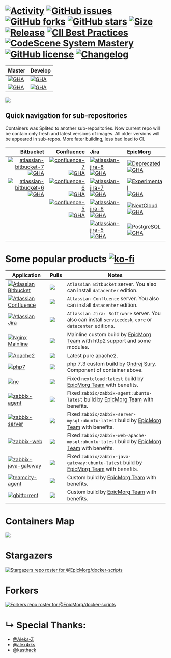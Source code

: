 #  [![Activity](https://img.shields.io/github/commit-activity/m/EpicMorg/docker-scripts?label=commits&style=flat-square)](https://github.com/EpicMorg/docker-scripts/commits) [![GitHub issues](https://img.shields.io/github/issues/EpicMorg/docker-scripts.svg?style=popout-square)](https://github.com/EpicMorg/docker-scripts/issues) [![GitHub forks](https://img.shields.io/github/forks/EpicMorg/docker-scripts.svg?style=popout-square)](https://github.com/EpicMorg/docker-scripts/network) [![GitHub stars](https://img.shields.io/github/stars/EpicMorg/docker-scripts.svg?style=popout-square)](https://github.com/EpicMorg/docker-scripts/stargazers)  [![Size](https://img.shields.io/github/repo-size/EpicMorg/docker-scripts?label=size&style=flat-square)](https://github.com/EpicMorg/docker-scripts/archive/master.zip) [![Release](https://img.shields.io/github/v/release/EpicMorg/docker-scripts?style=flat-square)](https://github.com/EpicMorg/docker-scripts/releases) [![CII Best Practices](https://bestpractices.coreinfrastructure.org/projects/3658/badge)](https://bestpractices.coreinfrastructure.org/projects/3658) [![CodeScene System Mastery](https://codescene.io/projects/6535/status-badges/system-mastery)](https://codescene.io/projects/6535) [![GitHub license](https://img.shields.io/github/license/EpicMorg/docker-scripts.svg?style=popout-square)](LICENSE.md) [![Changelog](https://img.shields.io/badge/Changelog-yellow.svg?style=popout-square)](CHANGELOG.md)

| Master | Develop | 
|:-------------|:-------------|
| [![GHA](https://img.shields.io/github/workflow/status/EpicMorg/docker-scripts/master-linux/master?label=build%20master-linux&style=flat-square)](https://github.com/EpicMorg/docker-scripts/actions?query=workflow%3Amaster-linux)   | [![GHA](https://img.shields.io/github/workflow/status/EpicMorg/docker-scripts/develop-linux/develop?label=build%20develop-linux&style=flat-square)](https://github.com/EpicMorg/docker-scripts/actions?query=workflow%3Adevelop-linux)
| [![GHA](https://img.shields.io/github/workflow/status/EpicMorg/docker-scripts/master-win32/master?label=build%20master-win32&style=flat-square)](https://github.com/EpicMorg/docker-scripts/actions?query=workflow%3Amaster-win32)   | [![GHA](https://img.shields.io/github/workflow/status/EpicMorg/docker-scripts/develop-win32/develop?label=build%20develop-win32&style=flat-square)](https://github.com/EpicMorg/docker-scripts/actions?query=workflow%3Adevelop-win32)

![](https://raw.githubusercontent.com/EpicMorg/docker-scripts/master/.github/logo.png)

## Quick navigation for sub-repositories
Containers was Splited to another sub-repositories. Now current repo will be contain only fresh and latest versions of images. All older versions will be appeared in sub-repos. More fater building, less bad load to CI.
  
| Bitbucket | Confluence | Jira | EpicMorg |
|-------------:|-------------:|:-------------|:-------------|
| [![atlassian-bitbucket-7](https://img.shields.io/badge/Atlassian-Bitbucket%207-brightgreen?style=popout-square)](https://github.com/EpicMorg/docker-scripts/tree/master/atlassian/bitbucket/7) [![GHA](https://img.shields.io/github/workflow/status/EpicMorg/docker-scripts/master/master?label=build%20master&style=flat-square)](https://github.com/EpicMorg/docker-scripts/actions?query=workflow%3Amaster)   | [![confluence-7](https://img.shields.io/badge/Atlassian-Confluence%207-brightgreen?style=popout-square)](https://github.com/EpicMorg/docker-scripts/tree/master/atlassian/confluence/7) [![GHA](https://img.shields.io/github/workflow/status/EpicMorg/docker-scripts/master/master?label=build%20master&style=flat-square)](https://github.com/EpicMorg/docker-scripts/actions?query=workflow%3Amaster)   | [![atlassian-jira-8](https://img.shields.io/badge/Atlassian-Jira%208-brightgreen?style=popout-square)](https://github.com/EpicMorg/docker-scripts/tree/master/atlassian/jira/8) [![GHA](https://img.shields.io/github/workflow/status/EpicMorg/docker-scripts/master/master?label=build%20master&style=flat-square)](https://github.com/EpicMorg/docker-scripts/actions?query=workflow%3Amaster)   |  [![Deprecated](https://img.shields.io/badge/EpicMorg-Deprecated-red?style=popout-square)](https://github.com/EpicMorgVault/docker-deprecated-images) [![GHA](https://img.shields.io/badge/build-none-lightgrey?style=flat-square)](https://github.com/EpicMorgVault/docker-deprecated-images) |
| [![atlassian-bitbucket-6](https://img.shields.io/badge/Atlassian-Bitbucket%206-brightgreen?style=popout-square)](https://github.com/EpicMorg/docker-scripts/tree/master/atlassian/bitbucket/6) [![GHA](https://img.shields.io/github/workflow/status/EpicMorg/docker-scripts/master/master?label=build%20master&style=flat-square)](https://github.com/EpicMorg/docker-scripts/actions?query=workflow%3Amaster)   | [![confluence-6](https://img.shields.io/badge/Atlassian-Confluence%206-yellow?style=popout-square)](https://github.com/EpicMorg/docker-scripts/tree/master/atlassian/confluence/6) [![GHA](https://img.shields.io/github/workflow/status/EpicMorg/docker-scripts/master/master?label=build%20master&style=flat-square)](https://github.com/EpicMorg/docker-scripts/actions?query=workflow%3Amaster) | [![atlassian-jira-7](https://img.shields.io/badge/Atlassian-Jira%207-yellow?style=popout-square)](https://github.com/EpicMorg/docker-scripts/tree/master/atlassian/jira/7) [![GHA](https://img.shields.io/github/workflow/status/EpicMorg/docker-scripts/master/master?label=build%20master&style=flat-square)](https://github.com/EpicMorg/docker-scripts/actions?query=workflow%3Amaster) | [![Experimental](https://img.shields.io/badge/EpicMorg-Experimental-orange?style=popout-square)](https://github.com/EpicMorgVault/docker-experimental-images) [![GHA](https://img.shields.io/github/workflow/status/EpicMorg/docker-scripts/testing/testing?label=build%20testing&style=flat-square)](https://github.com/EpicMorg/docker-scripts/actions?query=workflow%3Atesting) |
| ` ` | [![confluence-5](https://img.shields.io/badge/Atlassian-Confluence%205-orange?style=popout-square)](https://github.com/EpicMorg/docker-scripts/tree/master/atlassian/confluence/5) [![GHA](https://img.shields.io/github/workflow/status/EpicMorg/docker-scripts/master/master?label=build%20master&style=flat-square)](https://github.com/EpicMorg/docker-scripts/actions?query=workflow%3Amaster) | [![atlassian-jira-6](https://img.shields.io/badge/Atlassian-Jira%206-orange?style=popout-square)](https://github.com/EpicMorg/docker-scripts/tree/master/atlassian/jira/6) [![GHA](https://img.shields.io/github/workflow/status/EpicMorg/docker-scripts/master/master?label=build%20master&style=flat-square)](https://github.com/EpicMorg/docker-scripts/actions?query=workflow%3Amaster)  | [![NextCloud](https://img.shields.io/badge/EpicMorg-NextCloud%20Backports-yellow?style=popout-square)](https://github.com/EpicMorg/docker-scripts/tree/master/nextcloud) [![GHA](https://img.shields.io/github/workflow/status/EpicMorg/docker-scripts/master/master?label=build%20master&style=flat-square)](https://github.com/EpicMorg/docker-scripts/actions?query=workflow%3Amaster) |
| ` ` | ` ` | [![atlassian-jira-5](https://img.shields.io/badge/Atlassian-Jira%205-red?style=popout-square)](https://github.com/EpicMorg/docker-scripts/tree/master/atlassian/jira/5) [![GHA](https://img.shields.io/github/workflow/status/EpicMorg/docker-scripts/master/master?label=build%20master&style=flat-square)](https://github.com/EpicMorg/docker-scripts/actions?query=workflow%3Amaster) | [![PostgreSQL](https://img.shields.io/badge/EpicMorg-PostgreSQL%20Backports-yellow?style=popout-square)](https://github.com/EpicMorg/docker-scripts/tree/master/postgres) [![GHA](https://img.shields.io/github/workflow/status/EpicMorg/docker-scripts/master/master?label=build%20master&style=flat-square)](https://github.com/EpicMorg/docker-scripts/actions?query=workflow%3Amaster) | |
 
# Some popular products  [![ko-fi](https://www.ko-fi.com/img/githubbutton_sm.svg)](https://ko-fi.com/B0B81CUI4)

| Application   | Pulls | Notes
| ------  | ------ | ------
| [![Atlassian Bitbucket](https://img.shields.io/badge/Atlassian%20Bitbucket--brightgreen.svg?style=popout-square)](https://www.atlassian.com/software/bitbucket/download) | [![](https://img.shields.io/docker/pulls/epicmorg/bitbucket.svg?style=popout-square)](https://hub.docker.com/r/epicmorg/bitbucket/) | `Atlassian Bitbucket` server. You also can install `datacenter` edition.
| [![Atlassian Confluence](https://img.shields.io/badge/Atlassian%20Confluence--brightgreen.svg?style=popout-square)](https://www.atlassian.com/software/confluence/download) |   [![](https://img.shields.io/docker/pulls/epicmorg/confluence.svg?style=popout-square)](https://hub.docker.com/r/epicmorg/confluence/) | `Atlassian Confluence` server. You also can install `datacenter` edition.
| [![Atlassian Jira](https://img.shields.io/badge/Atlassian%20Jira--brightgreen.svg?style=popout-square)](https://www.atlassian.com/software/jira/download) | [![](https://img.shields.io/docker/pulls/epicmorg/jira.svg?style=popout-square)](https://hub.docker.com/r/epicmorg/jira/) | `Atlassian Jira: Softrware` server.  You also can install `servicedesk`, `core` or `datacenter` editions.
| [![Nginx Mainline](https://img.shields.io/badge/Nginx--brightgreen.svg?style=popout-square)](https://nginx.org/en/download.html) |   [![](https://img.shields.io/docker/pulls/epicmorg/nginx.svg?style=popout-square)](https://hub.docker.com/r/epicmorg/nginx/) | Mainline custom build by [EpicMorg Team](https://github.com/EpicMorg) with http2 support and some modules.
| [![Apache2](https://img.shields.io/badge/Apache2--brightgreen.svg?style=popout-square)](https://deb.sury.org/)  |  [![](https://img.shields.io/docker/pulls/epicmorg/apache2.svg?style=popout-square)](https://hub.docker.com/r/epicmorg/apache2/ ) | Latest pure apache2.
| [![php7](https://img.shields.io/badge/php7--brightgreen.svg?style=popout-square)](https://deb.sury.org/) | [![](https://img.shields.io/docker/pulls/epicmorg/apache2.svg?style=popout-square)](https://hub.docker.com/r/epicmorg/apache2/ ) |  php 7.3 custom build by [Ondrej Sury](https://launchpad.net/~ondrej). Component of container above.
| [![nc](https://img.shields.io/badge/NextCloud--brightgreen.svg?style=popout-square)](https://hub.docker.com/_/nextcloud)  |  [![](https://img.shields.io/docker/pulls/epicmorg/nextcloud.svg?style=popout-square)](https://hub.docker.com/r/epicmorg/nextcloud/ ) | Fixed `nextcloud:latest` build by [EpicMorg Team](https://github.com/EpicMorg) with benefits.
| [![zabbix-agent](https://img.shields.io/badge/Zabbix%20Agent--brightgreen.svg?style=popout-square)](https://github.com/zabbix/zabbix-docker)  | [![](https://img.shields.io/docker/pulls/epicmorg/zabbix-agent.svg?style=popout-square)](https://hub.docker.com/r/epicmorg/zabbix-agent/ ) | Fixed `zabbix/zabbix-agent:ubuntu-latest` build by [EpicMorg Team](https://github.com/EpicMorg) with benefits.
| [![zabbix-server](https://img.shields.io/badge/Zabbix%20Server--brightgreen.svg?style=popout-square)](https://github.com/zabbix/zabbix-docker)  | [![](https://img.shields.io/docker/pulls/epicmorg/zabbix-server-mysql.svg?style=popout-square)](https://hub.docker.com/r/epicmorg/zabbix-server-mysql/ ) | Fixed `zabbix/zabbix-server-mysql:ubuntu-latest` build by [EpicMorg Team](https://github.com/EpicMorg) with benefits.
| [![zabbix-web](https://img.shields.io/badge/Zabbix%20Web--brightgreen.svg?style=popout-square)](https://github.com/zabbix/zabbix-docker)  | [![](https://img.shields.io/docker/pulls/epicmorg/zabbix-web-apache-mysql.svg?style=popout-square)](https://hub.docker.com/r/epicmorg/zabbix-web-apache-mysql/ ) | Fixed `zabbix/zabbix-web-apache-mysql:ubuntu-latest` build by [EpicMorg Team](https://github.com/EpicMorg) with benefits.
| [![zabbix-java-gateway](https://img.shields.io/badge/Zabbix%20JavaGW--brightgreen.svg?style=popout-square)](https://github.com/zabbix/zabbix-docker)  | [![](https://img.shields.io/docker/pulls/epicmorg/zabbix-java-gateway.svg?style=popout-square)](https://hub.docker.com/r/epicmorg/zabbix-java-gateway/ ) | Fixed `zabbix/zabbix-java-gateway:ubuntu-latest` build by [EpicMorg Team](https://github.com/EpicMorg) with benefits.
| [![teamcity-agent](https://img.shields.io/badge/TeamCity%20Agent--brightgreen.svg?style=popout-square)](https://github.com/JetBrains/teamcity-docker-agent)  | [![](https://img.shields.io/docker/pulls/epicmorg/teamcity-agent.svg?style=popout-square)](https://hub.docker.com/r/epicmorg/teamcity-agent/ ) | Custom build by [EpicMorg Team](https://github.com/EpicMorg) with benefits.
| [![qbittorrent](https://img.shields.io/badge/qBittorrent--brightgreen.svg?style=popout-square)](https://github.com/qbittorrent/qBittorrent)  | [![](https://img.shields.io/docker/pulls/epicmorg/qbittorrent.svg?style=popout-square)](https://hub.docker.com/r/epicmorg/qbittorrent/ ) | Custom build by [EpicMorg Team](https://github.com/EpicMorg) with benefits.

# Containers Map

![](https://raw.githubusercontent.com/EpicMorg/docker-scripts/master/.github/docker-scripts.png)

# Stargazers
[![Stargazers repo roster for @EpicMorg/docker-scripts](https://reporoster.com/stars/dark/EpicMorg/docker-scripts)](https://github.com/EpicMorg/docker-scripts/stargazers)

# Forkers
[![Forkers repo roster for @EpicMorg/docker-scripts](https://reporoster.com/forks/dark/EpicMorg/docker-scripts)](https://github.com/EpicMorg/docker-scripts/network/members)

# &#8627; Special Thanks:

* [@Aleks-Z](https://github.com/Aleks-Z)
* [@alex4rks](https://github.com/alex4rks)
* [@kasthack](https://github.com/kasthack)
